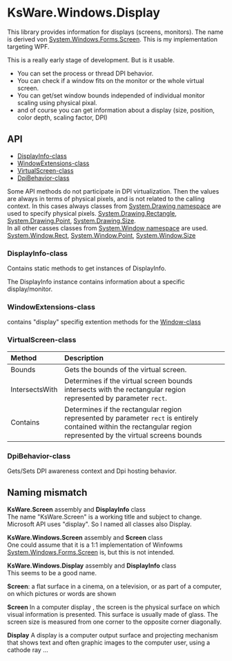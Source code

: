 # KsWare.Windows.Display

This library provides information for displays (screens, monitors). 
The name is derived von [System.Windows.Forms.Screen](https://docs.microsoft.com/en-us/dotnet/api/system.windows.forms.screen?view=windowsdesktop-6.0). This is my implementation targeting WPF.

This is a really early stage of development. But is it usable.

- You can set the process or thread DPI behavior.
- You can check if a window fits on the monitor or the whole virtual screen.
- You can get/set window bounds independed of individual monitor scaling using physical pixal. 
- and of course you can get information about a display (size, position, color depth, scaling factor, DPI)

## API
- [DisplayInfo-class](#DisplayInfo-class)
- [WindowExtensions-class](#WindowExtensions-class)
- [VirtualScreen-class](#VirtualScreen-class)  
- [DpiBehavior-class](#DpiBehavior-class)  

Some API methods do not participate in DPI virtualization. 
Then the values are always in terms of physical pixels, and is not related to the calling context. 
In this cases always classes from [System.Drawing namespace](https://docs.microsoft.com/en-us/dotnet/api/system.drawing?view=net-6.0) are used to specify physical pixels.
[System.Drawing.Rectangle](https://docs.microsoft.com/en-us/dotnet/api/system.drawing.rectangle?view=net-6.0),
[System.Drawing.Point](https://docs.microsoft.com/en-us/dotnet/api/system.drawing.point?view=net-6.0),
[System.Drawing.Size](https://docs.microsoft.com/en-us/dotnet/api/system.drawing.size?view=net-6.0).  
In all other casses classes from [System.Window namespace](https://docs.microsoft.com/en-us/dotnet/api/system.windows?view=windowsdesktop-6.0) are used.
[System.Window.Rect](https://docs.microsoft.com/en-us/dotnet/api/system.windows.rect?view=windowsdesktop-6.0),
[System.Window.Point](https://docs.microsoft.com/en-us/dotnet/api/system.windows.point?view=windowsdesktop-6.0),
[System.Window.Size](https://docs.microsoft.com/en-us/dotnet/api/system.windows.size?view=windowsdesktop-6.0)

### DisplayInfo-class

Contains static methods to get instances of DisplayInfo.

The DisplayInfo instance contains information about a specific display/monitor.

### WindowExtensions-class

contains "display" specifig extention methods for the [Window-class](https://docs.microsoft.com/en-us/dotnet/api/system.windows.window?view=windowsdesktop-6.0)

### VirtualScreen-class

| Method | Description |
| :--- | :--- |  
| Bounds | Gets the bounds of the virtual screen.  
| IntersectsWith | Determines if the virtual screen bounds intersects with the rectangular region represented by parameter `rect`. |
| Contains | Determines if the rectangular region represented by parameter `rect` is entirely contained within the rectangular region represented by the virtual screens bounds

### DpiBehavior-class

Gets/Sets DPI awareness context and Dpi hosting behavior.

## Naming mismatch

**KsWare.Screen** assembly and **DisplayInfo** class  
The name "KsWare.Screen" is a working title and subject to change. Microsoft API uses "display". So I named all classes also Display.

**KsWare.Windows.Screen** assembly and **Screen** class  
One could assume that it is a 1:1 implementation of Winfowms [System.Windows.Forms.Screen](https://docs.microsoft.com/en-us/dotnet/api/system.windows.forms.screen?view=windowsdesktop-6.0) is, but this is not intended.

**KsWare.Windows.Display** assembly and **DisplayInfo** class  
This seems to be a good name.

**Screen**: a flat surface in a cinema, on a television, or as part of a computer, on which pictures or words are shown

**Screen** In a computer display , the screen is the physical surface on which visual information is presented. This surface is usually made of glass. The screen size is measured from one corner to the opposite corner diagonally.

**Display** A display is a computer output surface and projecting mechanism that shows text and often graphic images to the computer user, using a cathode ray ...